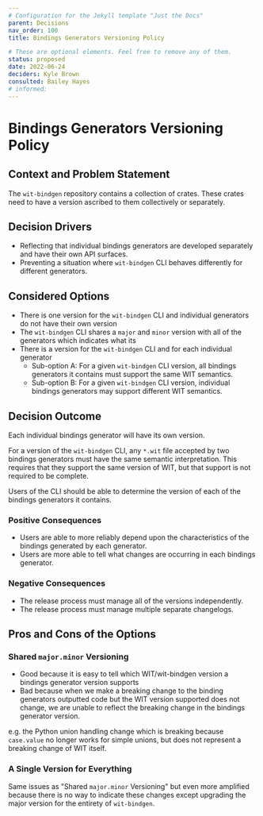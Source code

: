 ```yaml
---
# Configuration for the Jekyll template "Just the Docs"
parent: Decisions
nav_order: 100
title: Bindings Generators Versioning Policy

# These are optional elements. Feel free to remove any of them.
status: proposed
date: 2022-06-24
deciders: Kyle Brown
consulted: Bailey Hayes
# informed:
---
```

<!-- we need to disable MD025, because we use the different heading "ADR Template" in the homepage (see above) than it is foreseen in the template -->
<!-- markdownlint-disable-next-line MD025 -->
# Bindings Generators Versioning Policy

## Context and Problem Statement

The `wit-bindgen` repository contains a collection of crates. These crates need to have a version ascribed to them collectively or separately.

<!-- This is an optional element. Feel free to remove. -->
## Decision Drivers

* Reflecting that individual bindings generators are developed separately and have their own API surfaces.
* Preventing a situation where `wit-bindgen` CLI behaves differently for different generators.

## Considered Options

* There is one version for the `wit-bindgen` CLI and individual generators do not have their own version
* The `wit-bindgen` CLI shares a `major` and `minor` version with all of the generators which indicates what its
* There is a version for the `wit-bindgen` CLI and for each individual generator
  * Sub-option A: For a given `wit-bindgen` CLI version, all bindings generators it contains must support the same WIT semantics.
  * Sub-option B: For a given `wit-bindgen` CLI version, individual bindings generators may support different WIT semantics.

## Decision Outcome

Each individual bindings generator will have its own version.

For a version of the `wit-bindgen` CLI, any `*.wit` file accepted by two bindings generators must have the same semantic interpretation. This requires that they support the same version of WIT, but that support is not required to be complete.

Users of the CLI should be able to determine the version of each of the bindings generators it contains.

### Positive Consequences

* Users are able to more reliably depend upon the characteristics of the bindings generated by each generator.
* Users are more able to tell what changes are occurring in each bindings generator.

### Negative Consequences

* The release process must manage all of the versions independently.
* The release process must manage multiple separate changelogs.

## Pros and Cons of the Options

### Shared `major.minor` Versioning
* Good because it is easy to tell which WIT/wit-bindgen version a bindings generator version supports
* Bad because when we make a breaking change to the binding generators outputted code but the WIT version supported does not change, we are unable to reflect the breaking change in the bindings generator version.

e.g. the Python union handling change which is breaking because `case.value` no longer works for simple unions, but does not represent a breaking change of WIT itself.

### A Single Version for Everything
Same issues as "Shared `major.minor` Versioning" but even more amplified because there is no way to indicate these changes except upgrading the major version for the entirety of `wit-bindgen`.
